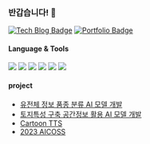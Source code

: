 <h3>반갑습니다! 👋</h3>


[![Tech Blog Badge](https://img.shields.io/badge/Blog-CC0000?style=flat-square&logo=Tesla&logoColor=white&link=https://geonlee.tistory.com/)](https://ha789ha.tistory.com/)
[![Portfolio Badge](https://img.shields.io/badge/Portfolio-ffffff?style=flat-square&logo=Notion&logoColor=black&link=https://www.notion.so/Geon-Lee-0a2ead807ec24791b5f75a5d0974fca8)](https://www.notion.so/Hajun-9f51548b16754b5fb4f71c1ca642a97b)



<h4>Language & Tools</h4>
<div>
	<img src="https://img.shields.io/badge/Python-3776AB?style=flat&logo=Python&logoColor=white" />
	<img src="https://img.shields.io/badge/Pytorch-E34F26?style=flat&logo=Pytorch&logoColor=white" />
	<img src="https://img.shields.io/badge/tensorflow-FF6F00?style=flat&logo=tensorflow&logoColor=white" />
  <img src="https://img.shields.io/badge/R-5122B6?style=flat&logo=R&logoColor=white" />
  <img src="https://img.shields.io/badge/numpy-013243?style=flat&logo=numpy&logoColor=white" />
  <img src="https://img.shields.io/badge/pandas-150458?style=flat&logo=pandas&logoColor=white" />
</div>



<h4>project</h4>

- [유전체 정보 품종 분류 AI 모델 개발](https://github.com/ha789ha/gene_dacon/blob/main/%EC%9C%A0%EC%A0%84%EC%B2%B4%EC%A0%95%EB%B3%B4%EA%B2%BD%EC%A7%84%EB%8C%80%ED%9A%8C/%EA%B2%BD%EC%A7%84%EB%8C%80%ED%9A%8C_%EC%A0%9C%EC%B6%9C%EB%AC%BC.ipynb)
- [토지특성 구축 공간정보 활용 AI 모델 개발](https://github.com/ha789ha/lx_ubai)
- [Cartoon TTS](https://github.com/AI-LeGo)
- [2023 AICOSS](https://github.com/ha789ha/AICOSS)
